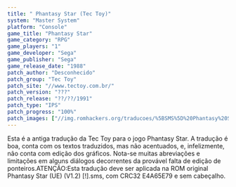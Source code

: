 ```yaml
---
title: " Phantasy Star (Tec Toy)"
system: "Master System"
platform: "Console"
game_title: "Phantasy Star"
game_category: "RPG"
game_players: "1"
game_developer: "Sega"
game_publisher: "Sega"
game_release_date: "1988"
patch_author: "Desconhecido"
patch_group: "Tec Toy"
patch_site: "//www.tectoy.com.br/"
patch_version: "???"
patch_release: "??/??/1991"
patch_type: "IPS"
patch_progress: "100%"
patch_images: ["//img.romhackers.org/traducoes/%5BSMS%5D%20Phantasy%20Star%20-%20Tec%20Toy%20-%201.png","//img.romhackers.org/traducoes/%5BSMS%5D%20Phantasy%20Star%20-%20Tec%20Toy%20-%202.png","//img.romhackers.org/traducoes/%5BSMS%5D%20Phantasy%20Star%20-%20Tec%20Toy%20-%203.png"]
---
```

Esta é a antiga tradução da Tec Toy para o jogo Phantasy Star. A tradução é boa, conta com os textos traduzidos, mas não acentuados, e, infelizmente, não conta com edição dos gráficos. Nota-se muitas abreviações e limitações em alguns diálogos decorrentes da provável falta de edição de ponteiros.ATENÇÃO:Esta tradução deve ser aplicada na ROM original Phantasy Star (UE) (V1.2) [!].sms, com CRC32 E4A65E79 e sem cabeçalho.